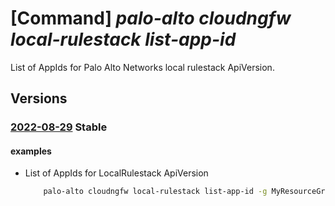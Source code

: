# [Command] _palo-alto cloudngfw local-rulestack list-app-id_

List of AppIds for Palo Alto Networks local rulestack ApiVersion.

## Versions

### [2022-08-29](/Resources/mgmt-plane/L3N1YnNjcmlwdGlvbnMve30vcmVzb3VyY2Vncm91cHMve30vcHJvdmlkZXJzL3BhbG9hbHRvbmV0d29ya3MuY2xvdWRuZ2Z3L2xvY2FscnVsZXN0YWNrcy97fS9saXN0YXBwaWRz/2022-08-29.xml) **Stable**

<!-- mgmt-plane /subscriptions/{}/resourcegroups/{}/providers/paloaltonetworks.cloudngfw/localrulestacks/{}/listappids 2022-08-29 -->

#### examples

- List of AppIds for LocalRulestack ApiVersion
    ```bash
        palo-alto cloudngfw local-rulestack list-app-id -g MyResourceGroup -n MyLocalRulestacks
    ```
